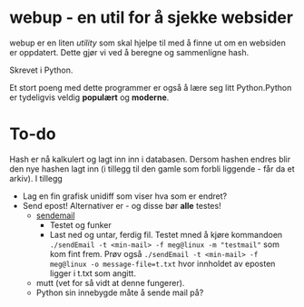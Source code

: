webup - en util for å sjekke websider
=====================================
webup er en liten *utility* som skal hjelpe til med å finne ut om en websiden er
oppdatert. Dette gjør vi ved å beregne og sammenligne hash.

Skrevet i Python.

Et stort poeng med dette programmer er også å lære seg litt Python.Python er
tydeligvis veldig **populært** og **moderne**.

To-do
=====
Hash er nå kalkulert og lagt inn inn i databasen. Dersom hashen endres blir den nye hashen lagt inn (i tillegg til den gamle som forbli liggende - får da et arkiv). I tillegg

* Lag en fin grafisk unidiff som viser hva som er endret?
* Send epost! Alternativer er - og disse bør __alle__ testes!
  * [sendemail](http://caspian.dotconf.net/menu/Software/SendEmail/)
    * Testet og funker
    * Last ned og untar, ferdig fil. Testet mned å kjøre kommandoen
    `./sendEmail -t <min-mail> -f meg@linux -m "testmail"` som kom fint frem. Prøv også `./sendEmail -t <min-mail> -f meg@linux -o message-file=t.txt` hvor innholdet av eposten ligger i t.txt som angitt.
  * mutt (vet for så vidt at denne fungerer).
  * Python sin innebygde måte å sende mail på?
